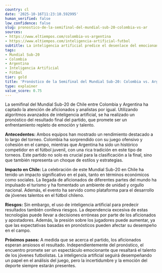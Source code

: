 ```yaml
---
country: cl
date: '2025-10-16T11:23:10.592995'
human_verified: false
low_confidence: false
slug: pronostico-de-la-semifinal-del-mundial-sub-20-colombia-vs-ar
sources:
- https://www.eltiempos.com/colombia-vs-argentina
- https://www.eltiempos.com/inteligencia-artificial-futbol
subtitle: La inteligencia artificial predice el desenlace del emocionante encuentro
tags:
- Mundial Sub-20
- Colombia
- Argentina
- Inteligencia Artificial
- Fútbol
tier: gold
title: 'Pronóstico de la Semifinal del Mundial Sub-20: Colombia vs. Argentina'
type: explainer
value_score: 0.75
---
```


<p>La semifinal del Mundial Sub-20 de Chile entre Colombia y Argentina ha captado la atención de aficionados y analistas por igual. Utilizando algoritmos avanzados de inteligencia artificial, se ha realizado un pronóstico del resultado final del partido, que promete ser un enfrentamiento repleto de emoción y talento.</p><p><strong>Antecedentes:</strong> Ambos equipos han mostrado un rendimiento destacado a lo largo del torneo. Colombia ha sorprendido con su juego ofensivo y cohesión en el campo, mientras que Argentina ha sido un histórico competidor en el fútbol juvenil, con una rica tradición en este tipo de torneos. Este partido no solo es crucial para la clasificación a la final, sino que también representa un choque de estilos y estrategias.</p><p><strong>Impacto en Chile:</strong> La celebración de este Mundial Sub-20 en Chile ha tenido un impacto significativo en el país, tanto en términos económicos como sociales. La llegada de aficionados de diferentes partes del mundo ha impulsado el turismo y ha fomentado un ambiente de unidad y orgullo nacional. Además, el evento ha servido como plataforma para el desarrollo de jóvenes talentos en el fútbol chileno.</p><p><strong>Riesgos:</strong> Sin embargo, el uso de inteligencia artificial para predecir resultados también conlleva riesgos. La dependencia excesiva de estas tecnologías puede llevar a decisiones erróneas por parte de los aficionados y apostadores. Además, la presión sobre los jugadores puede aumentar, ya que las expectativas basadas en pronósticos pueden afectar su desempeño en el campo.</p><p><strong>Próximos pasos:</strong> A medida que se acerca el partido, los aficionados esperan ansiosos el resultado. Independientemente del pronóstico, el encuentro promete ser un espectáculo emocionante que resaltará el talento de los jóvenes futbolistas. La inteligencia artificial seguirá desempeñando un papel en el análisis del juego, pero la incertidumbre y la emoción del deporte siempre estarán presentes.</p>